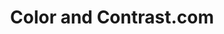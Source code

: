 ---
layout: bookmark
title: Color and Contrast.com
tags:
  - Bookmarks
  - Accessibility
created: '2022-11-17T05:28:56.000Z'
link: https://colorandcontrast.com/#/
id: 552296950
---